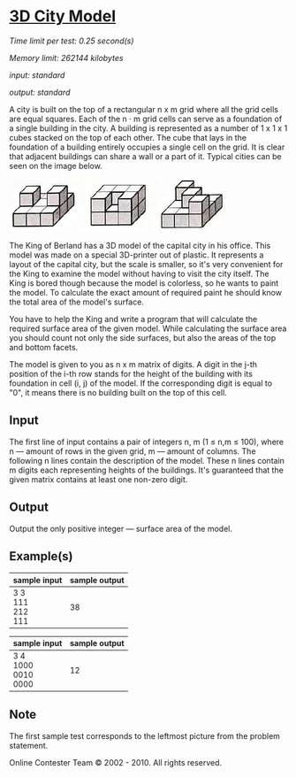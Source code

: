 # [3D City Model](http://acm.sgu.ru/problem.php?contest=0&problem=519)

_Time limit per test: 0.25 second(s)_

_Memory limit: 262144 kilobytes_

_input: standard_

_output: standard_

A city is built on the top of a rectangular n x m grid where all the grid cells are equal squares. Each of the n · m grid cells can serve as a foundation of a single building in the city. A building is represented as a number of 1 x 1 x 1 cubes stacked on the top of each other. The cube that lays in the foundation of a building entirely occupies a single cell on the grid. It is clear that adjacent buildings can share a wall or a part of it. Typical cities can be seen on the image below.

![p519_01.png](p519_01.png)

The King of Berland has a 3D model of the capital city in his office. This model was made on a special 3D-printer out of plastic. It represents a layout of the capital city, but the scale is smaller, so it's very convenient for the King to examine the model without having to visit the city itself. The King is bored though because the model is colorless, so he wants to paint the model. To calculate the exact amount of required paint he should know the total area of the model's surface.

You have to help the King and write a program that will calculate the required surface area of the given model. While calculating the surface area you should count not only the side surfaces, but also the areas of the top and bottom facets.

The model is given to you as n x m matrix of digits. A digit in the j-th position of the i-th row stands for the height of the building with its foundation in cell (i, j) of the model. If the corresponding digit is equal to "0", it means there is no building built on the top of this cell.

## Input
The first line of input contains a pair of integers n, m (1 ≤ n,m ≤ 100), where n — amount of rows in the given grid, m — amount of columns. The following n lines contain the description of the model. These n lines contain m digits each representing heights of the buildings. It's guaranteed that the given matrix contains at least one non-zero digit.

## Output
Output the only positive integer — surface area of the model.

## Example(s)

| sample input               | sample output |
|:---------------------------|:--------------|
|3 3<br/>111<br/>212<br/>111 | 38            |

| sample input                  | sample output |
|:------------------------------|:--------------|
|3 4<br/>1000<br/>0010<br/>0000 | 12            |


## Note
The first sample test corresponds to the leftmost picture from the problem statement.


Online Contester Team © 2002 - 2010. All rights reserved.
